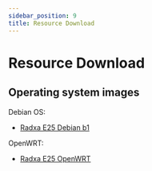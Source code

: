 ```yaml
---
sidebar_position: 9
title: Resource Download
---
```


# Resource Download

## Operating system images

Debian OS:

- [Radxa E25 Debian b1](https://github.com/radxa-build/radxa-e25/releases/download/rsdk-b1/radxa-e25_bullseye_cli_b1.output.img.xz)

OpenWRT:

- [Radxa E25 OpenWRT](https://openwrt.org/toh/hwdata/radxa/radxa_e25)
